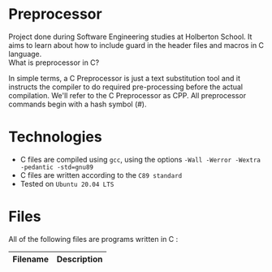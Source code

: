 # Preprocessor
Project done during Software Engineering studies at Holberton School. It aims to learn about how to include guard in the header files and macros in C language.<br>
What is preprocessor in C?

In simple terms, a C Preprocessor is just a text substitution tool and it instructs the compiler to do required pre-processing before the actual compilation. We'll refer to the C Preprocessor as CPP. All preprocessor commands begin with a hash symbol (#).

# Technologies
- C files are compiled using `gcc`, using the options `-Wall -Werror -Wextra -pedantic -std=gnu89`
- C files are written according to the `C89 standard`
- Tested on `Ubuntu 20.04 LTS`

# Files
All of the following files are programs written in C :

|**Filename**|**Description**|
|:-------|:---------:|
